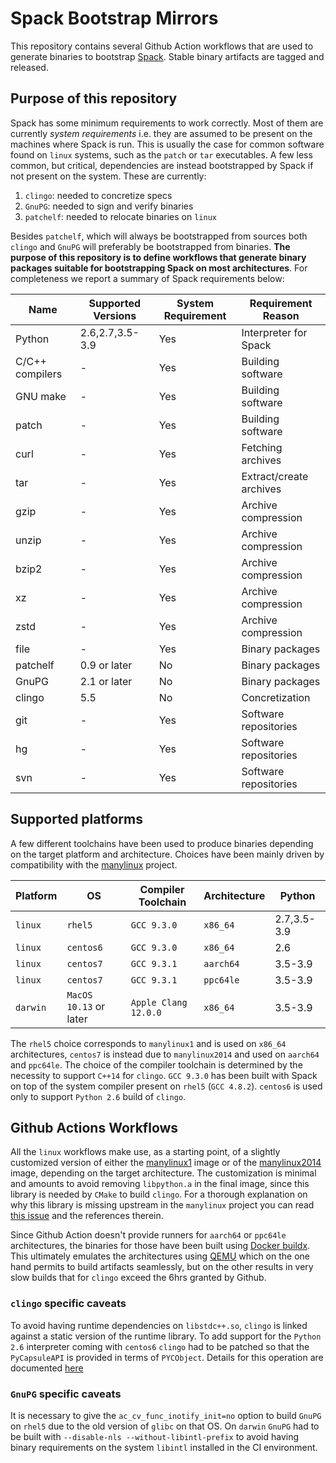 # Spack Bootstrap Mirrors

This repository contains several Github Action workflows that are used
to generate binaries to bootstrap
[Spack](https://github.com/spack/spack).
Stable binary artifacts are tagged and released.

## Purpose of this repository

Spack has some minimum requirements to work correctly. Most of them are
currently _system requirements_ i.e. they are assumed to be present on
the machines where Spack is run. 
This is usually the case for common software found on `linux` systems,
such as the `patch` or `tar` executables.
A few less common, but critical, dependencies are
instead bootstrapped by Spack if not present on the system.
These are currently:

1. `clingo`: needed to concretize specs
2. `GnuPG`: needed to sign and verify binaries
3. `patchelf`: needed to relocate binaries on `linux`

Besides `patchelf`, which will always be bootstrapped from sources both
`clingo` and `GnuPG` will preferably be bootstrapped from binaries.
**The purpose of this repository is to define workflows that generate
binary packages suitable for bootstrapping Spack on most architectures**.
For completeness we report a summary of Spack requirements below:

Name | Supported Versions | System Requirement | Requirement Reason
--- | -------------------|---------------------|--------------------
Python | 2.6,2.7,3.5-3.9 | Yes | Interpreter for Spack
C/C++ compilers | - | Yes | Building software
GNU make | - | Yes | Building software
patch | - | Yes | Building software
curl | - | Yes | Fetching archives
tar   | - | Yes | Extract/create archives
gzip  | - | Yes | Archive compression
unzip | - | Yes | Archive compression
bzip2 | - | Yes | Archive compression
xz   | - | Yes | Archive compression
zstd  | - | Yes | Archive compression
file  | - |  Yes | Binary packages
patchelf  | 0.9 or later |  No | Binary packages
GnuPG  | 2.1 or later | No | Binary packages
clingo | 5.5 | No | Concretization
git | - | Yes | Software repositories
hg | - | Yes | Software repositories
svn | - | Yes | Software repositories

## Supported platforms

A few different toolchains have been used to produce binaries depending
on the target platform and architecture. Choices have been mainly driven
by compatibility with the [manylinux](https://github.com/pypa/manylinux) project.

Platform | OS | Compiler Toolchain | Architecture | Python
---------|----|--------------------|--------------|-------
`linux` | `rhel5` | `GCC 9.3.0`| `x86_64` | 2.7,3.5-3.9
`linux` | `centos6` | `GCC 9.3.0`| `x86_64` | 2.6
`linux` | `centos7` | `GCC 9.3.1`| `aarch64` | 3.5-3.9
`linux` | `centos7` | `GCC 9.3.1`| `ppc64le` | 3.5-3.9
`darwin`| `MacOS 10.13` or later | `Apple Clang 12.0.0` | `x86_64` | 3.5-3.9

The `rhel5` choice corresponds to `manylinux1` and is used on
`x86_64` architectures, `centos7` is instead due to `manylinux2014`
and used on `aarch64` and `ppc64le`.
The choice of the compiler toolchain is determined
by the necessity to support `C++14` for `clingo`. `GCC 9.3.0` has
been built with Spack on top of the system compiler present on
`rhel5` (`GCC 4.8.2`). `centos6` is used only to support `Python 2.6`
build of `clingo`.

## Github Actions Workflows

All the `linux` workflows make use, as a starting point, of a
slightly customized version of either the
[manylinux1](https://github.com/alalazo/manylinux/tree/manylinux1)
image or of the
[manylinux2014](https://github.com/alalazo/manylinux/tree/master) image, depending on the target architecture. The customization is minimal
and amounts to avoid removing `libpython.a` in the final image, since
this library is needed by `CMake` to build `clingo`. For a thorough
explanation on why this library is missing upstream in the `manylinux`
project you can read [this issue](https://github.com/pypa/manylinux/issues/255) and the references therein.

Since Github Action doesn't provide runners for `aarch64` or `ppc64le`
architectures, the binaries for those have been built using
[Docker buildx](https://docs.docker.com/buildx/working-with-buildx/).
This ultimately emulates the architectures using
[QEMU](https://www.qemu.org)
which on the one hand permits to build artifacts seamlessly,
but on the other results in very slow builds that for `clingo` exceed the 6hrs granted by Github.

### `clingo` specific caveats

To avoid having runtime dependencies on `libstdc++.so`, `clingo` is
linked against a static version of the runtime library. To add support
for the `Python 2.6` interpreter coming with `centos6` `clingo` had to be patched so that the `PyCapsuleAPI` is provided in terms of
`PYCObject`. Details for this operation are documented [here](https://py3c.readthedocs.io/en/latest/capsulethunk.html)

### `GnuPG` specific caveats

It is necessary to give the `ac_cv_func_inotify_init=no` option to
build `GnuPG` on `rhel5` due to the old version of `glibc` on that OS.
On `darwin` `GnuPG` had to be built with `--disable-nls --without-libintl-prefix` to avoid having binary requirements on 
the system `libintl` installed in the CI environment.
